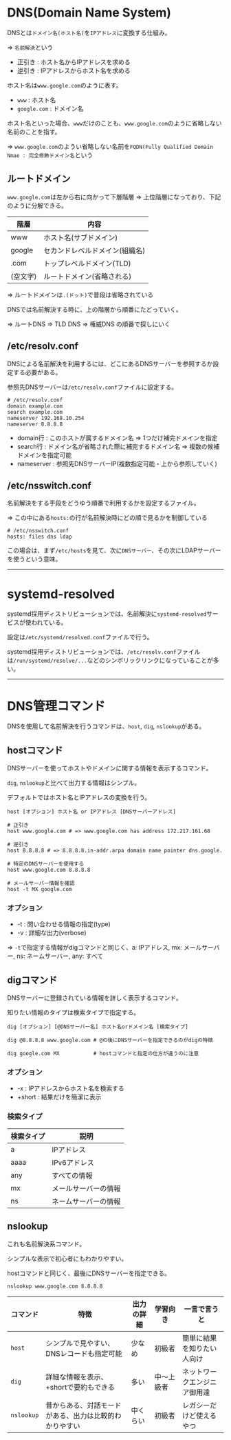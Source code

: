 # DNS(Domain Name System)

DNSとは`ドメイン名(ホスト名)`を`IPアドレス`に変換する仕組み。

=> `名前解決`という

- 正引き : ホスト名からIPアドレスを求める
- 逆引き : IPアドレスからホスト名を求める

ホスト名は`www.google.com`のように表す。

- `www` : ホスト名
- `google.com` : ドメイン名

ホスト名といった場合、`www`だけのことも、`www.google.com`のように省略しない名前のことを指す。

=> `www.google.com`のようい省略しない名前を`FQDN(Fully Qualified Domain Nmae : 完全修飾ドメイン名`という

## ルートドメイン

`www.google.com`は左から右に向かって下層階層 => 上位階層になっており、下記のように分解できる。

| 階層     | 内容                           |
|----------|--------------------------------|
| www      | ホスト名(サブドメイン)         |
| google   | セカンドレベルドメイン(組織名) |
| .com     | トップレベルドメイン(TLD)      |
| (空文字) | ルートドメイン(省略される)     |

=> ルートドメインは`.(ドット)`で普段は省略されている

DNSでは名前解決する時に、上の階層から順番にたどっていく。

=> ルートDNS => TLD DNS => 権威DNS の順番で探しにいく

## /etc/resolv.conf

DNSによる名前解決を利用するには、どこにあるDNSサーバーを参照するか設定する必要がある。

参照先DNSサーバーは`/etc/resolv.conf`ファイルに設定する。

```
# /etc/resolv.conf
domain example.com
search example.com
nameserver 192.168.10.254
nameserver 8.8.8.8
```

- domain行 : このホストが属するドメイン名 => 1つだけ補完ドメインを指定
- search行 : ドメイン名が省略された際に補完するドメイン名 => 複数の候補ドメインを指定可能
- nameserver : 参照先DNSサーバーIP(複数指定可能・上から参照していく)

## /etc/nsswitch.conf

名前解決をする手段をどうゆう順番で利用するかを設定するファイル。

=> この中にある`hosts:`の行が名前解決時にどの順で見るかを制御している

```
# /etc/nsswitch.conf
hosts: files dns ldap
```

この場合は、まず`/etc/hosts`を見て、次に`DNSサーバー`、その次にLDAPサーバーを使うという意味。

---

# systemd-resolved

systemd採用ディストリビューションでは、名前解決に`systemd-resolved`サービスが使われている。

設定は`/etc/systemd/resolved.conf`ファイルで行う。

systemd採用ディストリビューションでは、`/etc/resolv.conf`ファイルは`/run/systemd/resolve/...`などのシンボリックリンクになっていることが多い。

---

# DNS管理コマンド

DNSを使用して名前解決を行うコマンドは、`host`, `dig`, `nslookup`がある。

## hostコマンド

DNSサーバーを使ってホストやドメインに関する情報を表示するコマンド。

`dig`, `nslookup`と比べて出力する情報はシンプル。

デフォルトではホスト名とIPアドレスの変換を行う。

`host [オプション] ホスト名 or IPアドレス [DNSサーバーアドレス]`

```
# 正引き
host www.google.com # => www.google.com has address 172.217.161.68

# 逆引き
host 8.8.8.8 # => 8.8.8.8.in-addr.arpa domain name pointer dns.google.

# 特定のDNSサーバーを使用する
host www.google.com 8.8.8.8

# メールサーバー情報を確認
host -t MX google.com
```

### オプション

- -t : 問い合わせる情報の指定(type)
- -v : 詳細な出力(verbose)

=> `-t`で指定する情報がdigコマンドと同じく、a: IPアドレス, mx: メールサーバー, ns: ネームサーバー, any: すべて

## digコマンド

DNSサーバーに登録されている情報を詳しく表示するコマンド。

知りたい情報のタイプは検索タイプで指定する。

`dig [オプション] [@DNSサーバー名] ホスト名orドメイン名 [検索タイプ]`

```
dig @8.8.8.8 www.google.com # @の後にDNSサーバーを指定できるのがdigの特徴

dig google.com MX           # hostコマンドと指定の仕方が違うのに注意
```

### オプション

- -x : IPアドレスからホスト名を検索する
- +short : 結果だけを簡潔に表示

### 検索タイプ

| 検索タイプ | 説明                             |
|------------|----------------------------------|
| a          | IPアドレス                       |
| aaaa       | IPv6アドレス                     |
| any        | すべての情報                     |
| mx         | メールサーバーの情報             |
| ns         | ネームサーバーの情報             |

## nslookup

これも名前解決系コマンド。

シンプルな表示で初心者にもわかりやすい。

hostコマンドと同じく、最後にDNSサーバーを指定できる。

```
nslookup www.google.com 8.8.8.8
```

| コマンド   | 特徴                                                   | 出力の詳細 | 学習向き   | 一言で言うと                 |
|------------|--------------------------------------------------------|------------|------------|------------------------------|
| `host`     | シンプルで見やすい、DNSレコードも指定可能              | 少なめ     | 初級者     | 簡単に結果を知りたい人向け   |
| `dig`      | 詳細な情報を表示、+shortで要約もできる                 | 多い       | 中〜上級者 | ネットワークエンジニア御用達 |
| `nslookup` | 昔からある、対話モードがある、出力は比較的わかりやすい | 中くらい   | 初級者     | レガシーだけど使えるやつ     |

